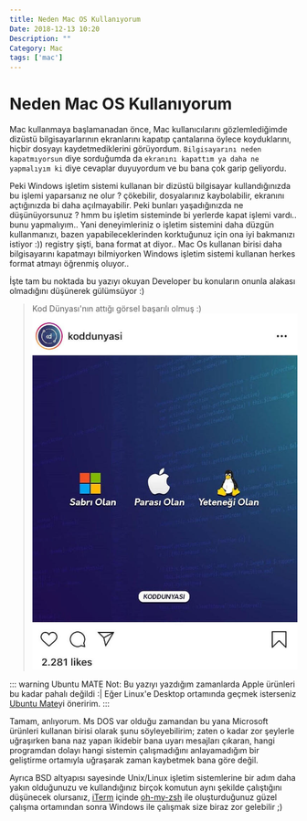 ```yaml
---
title: Neden Mac OS Kullanıyorum
Date: 2018-12-13 10:20
Description: ""
Category: Mac
tags: ['mac']
---
```


# Neden Mac OS Kullanıyorum

Mac kullanmaya başlamanadan önce, Mac kullanıcılarını gözlemlediğimde dizüstü bilgisayarlarının ekranlarını kapatıp çantalarına öylece koyduklarını, hiçbir dosyayı kaydetmediklerini görüyordum. `Bilgisayarını neden kapatmıyorsun` diye sorduğumda da `ekranını kapattım ya daha ne yapmalıyım ki` diye cevaplar duyuyordum ve bu bana çok garip geliyordu. 


Peki Windows işletim sistemi kullanan bir dizüstü bilgisayar kullandığınızda bu işlemi yaparsanız ne olur ? çökebilir, dosyalarınız kaybolabilir, ekranını açtığınızda bi daha açılmayabilir. Peki bunları yaşadığınızda ne düşünüyorsunuz ? hmm bu işletim sisteminde bi yerlerde kapat işlemi vardı.. bunu yapmalıyım.. Yani deneyimleriniz o işletim sistemini daha düzgün kullanmanızı, bazen yapabileceklerinden korktuğunuz için ona iyi bakmanızı istiyor :)) registry şişti, bana format at diyor.. Mac Os kullanan birisi daha bilgisayarını kapatmayı bilmiyorken Windows işletim sistemi kullanan herkes format atmayı öğrenmiş oluyor.. 

İşte tam bu noktada bu yazıyı okuyan Developer bu konuların onunla alakası olmadığını düşünerek gülümsüyor :)


> Kod Dünyası'nın attığı görsel başarılı olmuş :)
> ![Kod Dunyasi](../img/koddunyasi.jpg)

::: warning Ubuntu MATE
Not: Bu yazıyı yazdığım zamanlarda Apple ürünleri bu kadar pahalı değildi :| Eğer Linux'e Desktop ortamında geçmek isterseniz [Ubuntu Mate](https://ubuntu-mate.org/)yi öneririm.
:::



Tamam, anlıyorum. Ms DOS var olduğu zamandan bu yana Microsoft ürünleri kullanan birisi olarak şunu söyleyebilirim; zaten o kadar zor şeylerle uğraşırken bana naz yapan ikidebir bana uyarı mesajları çıkaran, hangi programdan dolayı hangi sistemin çalışmadığını anlayamadığım bir geliştirme ortamıyla uğraşarak zaman kaybetmek bana göre değil.

Ayrıca BSD altyapısı sayesinde Unix/Linux işletim sistemlerine bir adım daha yakın olduğunuzu ve kullandığınız birçok komutun aynı şekilde çalıştığını düşünecek olursanız, [iTerm] içinde [oh-my-zsh] ile oluşturduğunuz güzel çalışma ortamından sonra Windows ile çalışmak size biraz zor gelebilir ;)

[iTerm]: https://www.iterm2.com/
[oh-my-zsh]: https://github.com/robbyrussell/oh-my-zsh